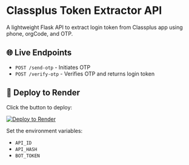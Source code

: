# Classplus Token Extractor API

A lightweight Flask API to extract login token from Classplus app using phone, orgCode, and OTP.

## 🌐 Live Endpoints

- `POST /send-otp` - Initiates OTP
- `POST /verify-otp` - Verifies OTP and returns login token

## 🚀 Deploy to Render

Click the button to deploy:

[![Deploy to Render](https://render.com/images/deploy-to-render-button.svg)](https://render.com/deploy)

Set the environment variables:

- `API_ID`
- `API_HASH`
- `BOT_TOKEN`
